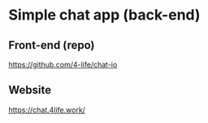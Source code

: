 # Simple chat app (back-end)

## Front-end (repo)

https://github.com/4-life/chat-io

## Website

https://chat.4life.work/
